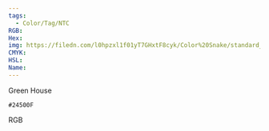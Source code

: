 ```yaml
---
tags:
  - Color/Tag/NTC
RGB:
Hex:
img: https://filedn.com/l0hpzxl1f01yT7GHxtF8cyk/Color%20Snake/standard_csv_to_svg/24500F.svg
CMYK:
HSL:
Name:
---
```

Green House
```palette
#24500F
```
RGB
